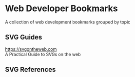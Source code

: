 # Web Developer Bookmarks

A collection of web development bookmarks grouped by topic

## SVG Guides

<https://svgontheweb.com>  
A Practical Guide to SVGs on the web

## SVG References


